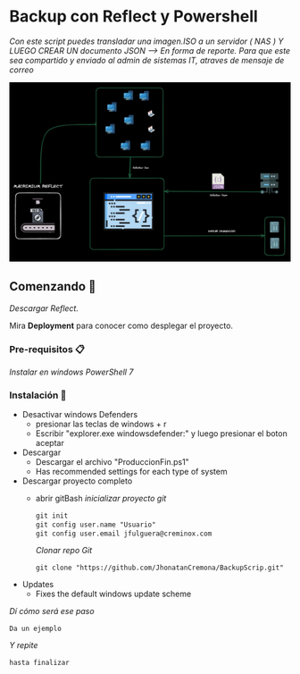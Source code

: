 # Backup con Reflect y Powershell

_Con este script puedes transladar una imagen.ISO a un servidor ( NAS ) Y LUEGO CREAR UN documento JSON --> En forma de reporte. Para que este sea compartido y enviado al admin de sistemas IT, atraves de mensaje de correo_

![screen-install](screen-install.png)

## Comenzando 🚀

_Descargar Reflect._

Mira **Deployment** para conocer como desplegar el proyecto.


### Pre-requisitos 📋

_Instalar en windows PowerShell 7_

### Instalación 🔧

- Desactivar windows Defenders
  - presionar las teclas de windows + r
  - Escribir "explorer.exe windowsdefender:" y luego presionar el boton aceptar
- Descargar
  - Descargar el archivo "ProduccionFin.ps1"
  - Has recommended settings for each type of system
- Descargar proyecto completo
  - abrir gitBash
    _inicializar proyecto git_

    ```
    git init
    git config user.name "Usuario"
    git config user.email jfulguera@creminox.com
    ```
    _Clonar repo Git_
    ```
    git clone "https://github.com/JhonatanCremona/BackupScrip.git"
    ```
- Updates
  - Fixes the default windows update scheme

_Dí cómo será ese paso_

```
Da un ejemplo
```

_Y repite_

```
hasta finalizar